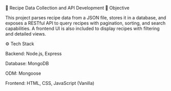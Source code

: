 🍲 Recipe Data Collection and API Development
📌 Objective

This project parses recipe data from a JSON file, stores it in a database, and exposes a RESTful API to query recipes with pagination, sorting, and search capabilities. A frontend UI is also included to display recipes with filtering and detailed views.

⚙️ Tech Stack

Backend: Node.js, Express

Database: MongoDB

ODM: Mongoose

Frontend: HTML, CSS, JavaScript (Vanilla)
